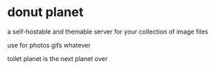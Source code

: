 # donut planet

a self-hostable and themable server for your collection of image files

use for photos gifs whatever

toilet planet is the next planet over
